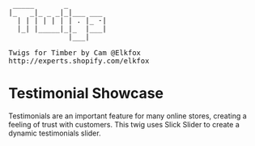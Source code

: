 <pre>       
 _____       _         
|_   _|_ _ _|_|___ ___ 
  | | | | | | | . |_ -|
  |_| |_____|_|_  |___|
              |___|    

Twigs for Timber by Cam @Elkfox
http://experts.shopify.com/elkfox
</pre>

# Testimonial Showcase
Testimonials are an important feature for many online stores, creating a feeling of trust with customers. This twig uses Slick Slider to create a dynamic testimonials slider.
